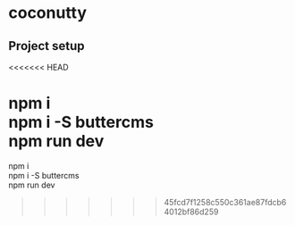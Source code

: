 # coconutty

## Project setup
<<<<<<< HEAD

npm i\
npm i -S buttercms\
npm run dev
=======
npm i  
npm i -S buttercms  
npm run dev
>>>>>>> 45fcd7f1258c550c361ae87fdcb64012bf86d259
